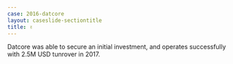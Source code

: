 ```yaml
---
case: 2016-datcore
layout: caseslide-sectiontitle
title: ✌️ 
---
```


Datcore was able to secure an initial investment, and operates successfully with 2.5M USD tunrover in 2017. 
